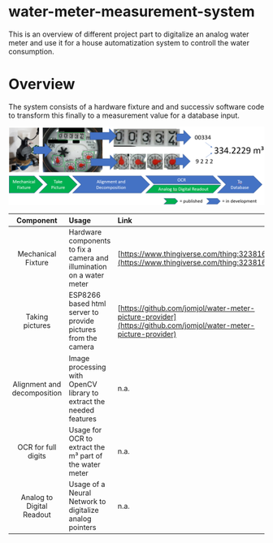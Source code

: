 # water-meter-measurement-system
This is an overview of different project part to digitalize an analog water meter and use it for a house automatization system to controll the water consumption.

# Overview

The system consists of a hardware fixture and and successiv software code to transform this finally to a measurement value for a database input.

<img src="./images/overview.png">


| Component | 	Usage  |	Link |
|:--------------:|:-------------|:--------|
| Mechanical Fixture |	Hardware components to fix a camera and illumination on a water meter  | [https://www.thingiverse.com/thing:3238162](https://www.thingiverse.com/thing:3238162)  |
| Taking pictures |	ESP8266 based html server to provide pictures from the camera  | [https://github.com/jomjol/water-meter-picture-provider](https://github.com/jomjol/water-meter-picture-provider)  |
| Alignment and decomposition |	Image processing with OpenCV library to extract the needed features  | n.a. |
| OCR for full digits |	Usage for OCR to extract the m³ part of the water meter  | n.a. |
| Analog to Digital Readout |	Usage of a Neural Network to digitalize analog pointers | n.a. |